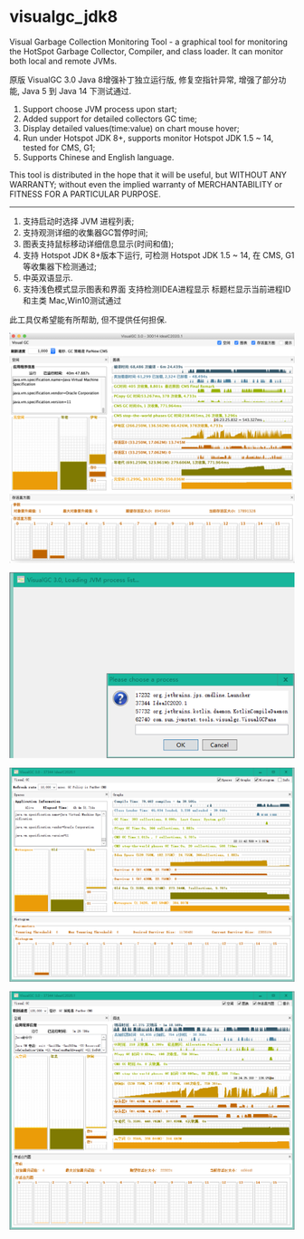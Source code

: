# visualgc_jdk8
Visual Garbage Collection Monitoring Tool - a graphical tool for monitoring the HotSpot Garbage Collector, Compiler, and class loader. It can monitor both local and remote JVMs.

原版 VisualGC 3.0 Java 8增强补丁独立运行版, 修复空指针异常, 增强了部分功能, Java 5 到
Java 14 下测试通过.

1. Support choose JVM process upon start;
2. Added support for detailed collectors GC time;
3. Display detailed values(time:value) on chart mouse hover;
4. Run under Hotspot JDK  8+, supports monitor Hotspot JDK 1.5 ~ 14, tested for CMS, G1;
5. Supports Chinese and English language.

This tool is distributed in the hope that it will be useful, but WITHOUT
 ANY WARRANTY; without even the implied warranty of MERCHANTABILITY or FITNESS FOR A PARTICULAR PURPOSE.

------

1. 支持启动时选择 JVM 进程列表;
2. 支持观测详细的收集器GC暂停时间;
3. 图表支持鼠标移动详细信息显示(时间和值);
4. 支持 Hotspot JDK  8+版本下运行, 可检测 Hotspot JDK 1.5 ~ 14, 在 CMS, G1等收集器下检测通过;
5. 中英双语显示.
6. 支持浅色模式显示图表和界面
支持检测IDEA进程显示
标题栏显示当前进程ID和主类
Mac,Win10测试通过

此工具仅希望能有所帮助, 但不提供任何担保.

![visualgc_ps_en](screenshot/vgc_cn.png)

![visualgc_ps_en](screenshot/visualgc_ps_en.png)

![visualgc_en](screenshot/visualgc_en.png)

![visualgc_cn](screenshot/visualgc_cn.png)

